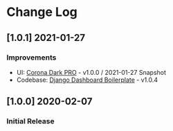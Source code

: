 # Change Log

## [1.0.1] 2021-01-27
### Improvements

- UI: [Corona Dark PRO](https://github.com/app-generator/jinja-corona-dark-pro/releases) - v1.0.0 / 2021-01-27 Snapshot
- Codebase: [Django Dashboard Boilerplate](https://github.com/app-generator/boilerplate-code-django-dashboard/releases) - v1.0.4

## [1.0.0] 2020-02-07
### Initial Release
